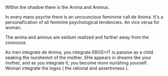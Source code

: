WIthin the shadow there is the Anima and Animus.

In every mans psyche there is an uncouncious feminime call de Anima. It's a personafication of all feminine psychological tendencies. An vice versa for woman. 

The anima and animus are seldum realized and farther away from the conncous. 

As men integrate de Anima, you integrate EROS>IT is passive as a child seaking the nurshemnt of the mother. SHe appears in dreams like your mother, and as you integrate it, you become more nurishing yourself.
Woman integrate the logos ( the rational and assertivness ).

